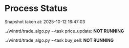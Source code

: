 # Process Status

Snapshot taken at: 2025-10-12 16:47:03

../wintrd/trade_algo.py --task price_update: **NOT RUNNING**

../wintrd/trade_algo.py --task buy_sell: **NOT RUNNING**

